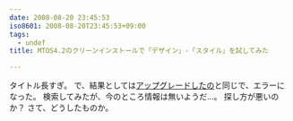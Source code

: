 ```yaml
---
date: 2008-08-20 23:45:53
iso8601: 2008-08-20T23:45:53+09:00
tags:
  - undef
title: MTOS4.2のクリーンインストールで「デザイン」-「スタイル」を試してみた

---
```


<p>タイトル長すぎ。
で、結果としては<a href="https://www.nqou.net/2008/08/19/001917">アップグレードしたの</a>と同じで、エラーになった。
検索してみたが、今のところ情報は無いようだ&#133;。
探し方が悪いのか？
さて、どうしたものか。</p>
    	